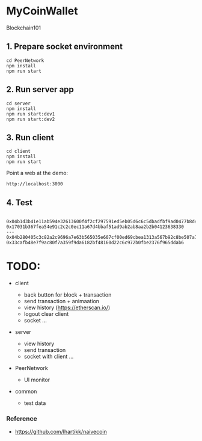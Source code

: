 # MyCoinWallet
Blockchain101

## 1. Prepare socket environment
```
cd PeerNetwork
npm install
npm run start
```

## 2. Run server app
```
cd server
npm install
npm run start:dev1
npm run start:dev2
```

## 3. Run client
```
cd client
npm install
npm run start
```
Point a web at the demo:
```
http://localhost:3000
```
## 4. Test
```

0x04b1d3b41e11ab594e32613600f4f2cf297591ed5eb05d6c6c5dbadfbf9ad0477b8d42729fe63aa0ca1b98d8b6aa69388002b7b354172e731c45f9589fe2b35801
0x17031b367fea54e91c2c2c0ec11a67d4bbaf51ad9ab2ab8aa2b2b04123638330
---
0x04b280405c3c82a2c9696a7e63b565035e607cf00ed69cbea1313a567b92c8be507a795d74dac022c6dd3682748bdb326acfb4a767304c210203ed066af4f7e365
0x33cafb48e7f9ac80f7a359f9da6182bf48160d22c6c972b0fbe2376f965ddab6
```

# TODO:
- client
    - back button for block + transaction
    - send transaction + animaation
    - view history (https://etherscan.io/)
    - logout clear client
    - socket ...

- server
    - view history
    - send transaction
    - socket with client ...

- PeerNetwork
    - UI monitor

- common
    - test data

### Reference
- https://github.com/lhartikk/naivecoin